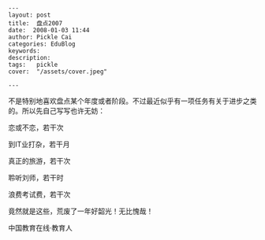 
    ---
    layout: post  
    title:  盘点2007  
    date:  2008-01-03 11:44  
    author: Pickle Cai  
    categories: EduBlog  
    keywords: 
    description:   
    tags:	pickle   
    cover:  "/assets/cover.jpeg"  

    ---  
    
不是特别地喜欢盘点某个年度或者阶段。不过最近似乎有一项任务有关于进步之类的。所以先自己写写也许无妨：





恋或不恋，若干次

到IT业打杂，若干月

真正的旅游，若干次

聆听刘师，若干时

浪费考试费，若干次

竟然就是这些，荒废了一年好韶光！无比愧哉！

		

		    
 中国教育在线·教育人

